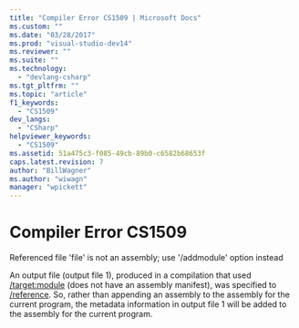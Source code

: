 ```yaml
---
title: "Compiler Error CS1509 | Microsoft Docs"
ms.custom: ""
ms.date: "03/28/2017"
ms.prod: "visual-studio-dev14"
ms.reviewer: ""
ms.suite: ""
ms.technology: 
  - "devlang-csharp"
ms.tgt_pltfrm: ""
ms.topic: "article"
f1_keywords: 
  - "CS1509"
dev_langs: 
  - "CSharp"
helpviewer_keywords: 
  - "CS1509"
ms.assetid: 51a475c3-f085-49cb-89b0-c6582b68653f
caps.latest.revision: 7
author: "BillWagner"
ms.author: "wiwagn"
manager: "wpickett"
---
```

# Compiler Error CS1509
Referenced file 'file' is not an assembly; use '/addmodule' option instead  
  
 An output file (output file 1), produced in a compilation that used [/target:module](../../csharp/language-reference/compiler-options/target-module-csharp-compiler-options.md) (does not have an assembly manifest), was specified to [/reference](../../csharp/language-reference/compiler-options/reference-csharp-compiler-options.md). So, rather than appending an assembly to the assembly for the current program, the metadata information in output file 1 will be added to the assembly for the current program.